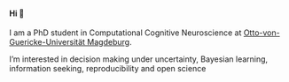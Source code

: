 #### Hi 👋

I am a PhD student in Computational Cognitive Neuroscience at [Otto-von-Guericke-Universität Magdeburg](**https://www.ewi-psy.fu-berlin.de/studium/Psychologie/social_cognitive_affective_neuroscience_/Programme/index.html**).

I’m interested in decision making under uncertainty, Bayesian learning, information seeking, reproducibility and open science


<!---
belindamef/belindamef is a ✨ special ✨ repository because its `README.md` (this file) appears on your GitHub profile.
You can click the Preview link to take a look at your changes.
--->
